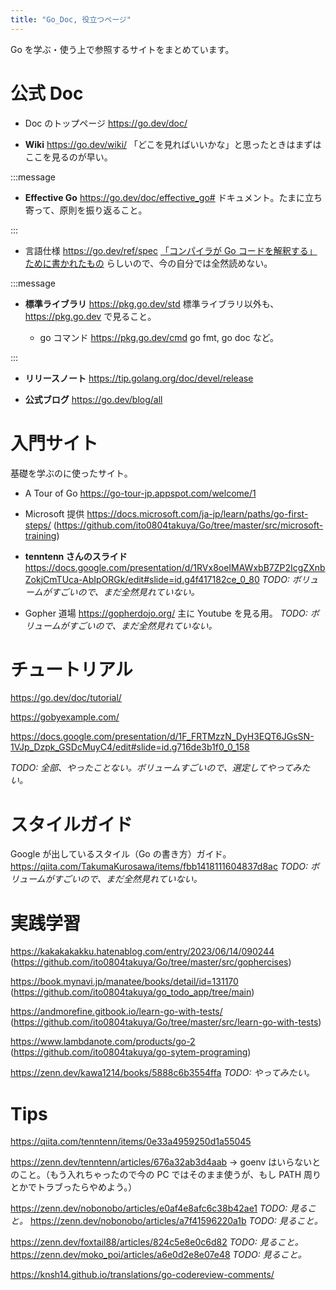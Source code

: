 ```yaml
---
title: "Go_Doc, 役立つページ"
---
```


Go を学ぶ・使う上で参照するサイトをまとめています。

# 公式 Doc

- Doc のトップページ
  https://go.dev/doc/

- **Wiki**
  https://go.dev/wiki/
  「どこを見ればいいかな」と思ったときはまずはここを見るのが早い。

:::message

- **Effective Go**
  https://go.dev/doc/effective_go#
  ドキュメント。たまに立ち寄って、原則を振り返ること。

:::

- 言語仕様
  https://go.dev/ref/spec
  [「コンパイラが Go コードを解釈する」ために書かれたもの](https://zenn.dev/hsaki/articles/gospecdictionary#go%E5%88%9D%E5%AD%A6%E8%80%85%E3%81%AE%E6%96%B9%E3%81%8C%E6%96%87%E6%B3%95%E3%82%92%E3%81%93%E3%82%8C%E3%82%92%E3%81%BF%E3%81%A6%E5%AD%A6%E3%81%BC%E3%81%86%E3%81%A8%E3%81%99%E3%82%8B%E3%81%93%E3%81%A8) らしいので、今の自分では全然読めない。

:::message

- **標準ライブラリ**
  https://pkg.go.dev/std
  標準ライブラリ以外も、https://pkg.go.dev で見ること。

  - go コマンド
    https://pkg.go.dev/cmd
    go fmt, go doc など。

:::

- **リリースノート**
  https://tip.golang.org/doc/devel/release

- **公式ブログ**
  https://go.dev/blog/all

# 入門サイト

基礎を学ぶのに使ったサイト。

- A Tour of Go
  https://go-tour-jp.appspot.com/welcome/1

- Microsoft 提供
  https://docs.microsoft.com/ja-jp/learn/paths/go-first-steps/
  (https://github.com/ito0804takuya/Go/tree/master/src/microsoft-training)

- **tenntenn さんのスライド**
  https://docs.google.com/presentation/d/1RVx8oeIMAWxbB7ZP2IcgZXnbZokjCmTUca-AbIpORGk/edit#slide=id.g4f417182ce_0_80
  _TODO: ボリュームがすごいので、まだ全然見れていない。_

- Gopher 道場
  https://gopherdojo.org/
  主に Youtube を見る用。
  _TODO: ボリュームがすごいので、まだ全然見れていない。_

# チュートリアル

https://go.dev/doc/tutorial/

https://gobyexample.com/

https://docs.google.com/presentation/d/1F_FRTMzzN_DyH3EQT6JGsSN-1VJp_Dzpk_GSDcMuyC4/edit#slide=id.g716de3b1f0_0_158

_TODO: 全部、やったことない。ボリュームすごいので、選定してやってみたい。_

# スタイルガイド

Google が出しているスタイル（Go の書き方）ガイド。
https://qiita.com/TakumaKurosawa/items/fbb1418111604837d8ac
_TODO: ボリュームがすごいので、まだ全然見れていない。_

# 実践学習

https://kakakakakku.hatenablog.com/entry/2023/06/14/090244
(https://github.com/ito0804takuya/Go/tree/master/src/gophercises)

https://book.mynavi.jp/manatee/books/detail/id=131170
(https://github.com/ito0804takuya/go_todo_app/tree/main)

https://andmorefine.gitbook.io/learn-go-with-tests/
(https://github.com/ito0804takuya/Go/tree/master/src/learn-go-with-tests)

https://www.lambdanote.com/products/go-2
(https://github.com/ito0804takuya/go-sytem-programing)

https://zenn.dev/kawa1214/books/5888c6b3554ffa
_TODO: やってみたい。_

# Tips

https://qiita.com/tenntenn/items/0e33a4959250d1a55045

https://zenn.dev/tenntenn/articles/676a32ab3d4aab
→ goenv はいらないとのこと。（もう入れちゃったので今の PC ではそのまま使うが、もし PATH 周りとかでトラブったらやめよう。）

https://zenn.dev/nobonobo/articles/e0af4e8afc6c38b42ae1
_TODO: 見ること。_
https://zenn.dev/nobonobo/articles/a7f41596220a1b
_TODO: 見ること。_

https://zenn.dev/foxtail88/articles/824c5e8e0c6d82
_TODO: 見ること。_
https://zenn.dev/moko_poi/articles/a6e0d2e8e07e48
_TODO: 見ること。_

https://knsh14.github.io/translations/go-codereview-comments/
